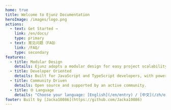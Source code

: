 ```yaml
---
home: true
title: Welcome to Ejunz Documentation
heroImage: /images/logo.png
actions:
  - text: Get Started →
    link: /en/docs/
    type: primary
  - text: 常见问题（FAQ）
    link: /FAQ/
    type: secondary
features:
  - title: Modular Design
    details: Ejunz adopts a modular design for easy project scalability.
  - title: Developer Oriented
    details: Built for JavaScript and TypeScript developers, with powerful tools and guides.
  - title: Community Driven
    details: Open source and supported by an active community.
  - title: 🌐 Language
    details: "Choose your language: [English](/en/entry) / [中文](/zh/entry)"
footer: Built by [Jacka10086](https://github.com/Jacka10086)
---
```

